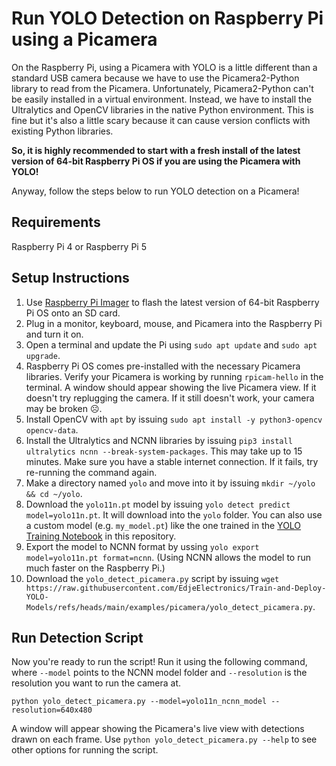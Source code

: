 # Run YOLO Detection on Raspberry Pi using a Picamera

On the Raspberry Pi, using a Picamera with YOLO is a little different than a standard USB camera because we have to use the Picamera2-Python library to read from the Picamera. Unfortunately, Picamera2-Python can't be easily installed in a virtual environment. Instead, we have to install the Ultralytics and OpenCV libraries in the native Python environment. This is fine but it's also a little scary because it can cause version conflicts with existing Python libraries.

**So, it is highly recommended to start with a fresh install of the latest version of 64-bit Raspberry Pi OS if you are using the Picamera with YOLO!**

Anyway, follow the steps below to run YOLO detection on a Picamera!

## Requirements
Raspberry Pi 4 or Raspberry Pi 5

## Setup Instructions

1. Use [Raspberry Pi Imager](https://www.raspberrypi.com/software/) to flash the latest version of 64-bit Raspberry Pi OS onto an SD card.
2. Plug in a monitor, keyboard, mouse, and Picamera into the Raspberry Pi and turn it on.
3. Open a terminal and update the Pi using `sudo apt update` and `sudo apt upgrade`.
4. Raspberry Pi OS comes pre-installed with the necessary Picamera libraries. Verify your Picamera is working by running `rpicam-hello` in the terminal. A window should appear showing the live Picamera view. If it doesn't try replugging the camera. If it still doesn't work, your camera may be broken :frowning_face:.
5. Install OpenCV with `apt` by issuing `sudo apt install -y python3-opencv opencv-data`.
6. Install the Ultralytics and NCNN libraries by issuing `pip3 install ultralytics ncnn --break-system-packages`. This may take up to 15 minutes. Make sure you have a stable internet connection. If it fails, try re-running the command again.
7. Make a directory named `yolo` and move into it by issuing `mkdir ~/yolo && cd ~/yolo`.
8. Download the `yolo11n.pt` model by issuing `yolo detect predict model=yolo11n.pt`. It will download into the `yolo` folder. You can also use a custom model (e.g. `my_model.pt`) like the one trained in the [YOLO Training Notebook](https://colab.research.google.com/github/EdjeElectronics/Train-and-Deploy-YOLO-Models/blob/main/Train_YOLO_Models.ipynb) in this repository.
9. Export the model to NCNN format by ussing `yolo export model=yolo11n.pt format=ncnn`. (Using NCNN allows the model to run much faster on the Raspberry Pi.)
10. Download the `yolo_detect_picamera.py` script by issuing `wget https://raw.githubusercontent.com/EdjeElectronics/Train-and-Deploy-YOLO-Models/refs/heads/main/examples/picamera/yolo_detect_picamera.py`.

## Run Detection Script
Now you're ready to run the script! Run it using the following command, where `--model` points to the NCNN model folder and `--resolution` is the resolution you want to run the camera at.

```
python yolo_detect_picamera.py --model=yolo11n_ncnn_model --resolution=640x480
```

A window will appear showing the Picamera's live view with detections drawn on each frame. Use `python yolo_detect_picamera.py --help` to see other options for running the script.

